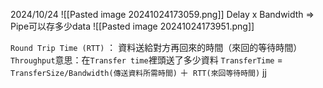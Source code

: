 2024/10/24
![[Pasted image 20241024173059.png]]
Delay x Bandwidth => Pipe可以存多少data
![[Pasted image 20241024173951.png]]

`Round Trip Time (RTT)` ： 資料送給對方再回來的時間（來回的等待時間）
`Throughput`意思：在`Transfer time`裡頭送了多少資料
`TransferTime` = `TransferSize/Bandwidth(傳送資料所需時間)` ＋` RTT(來回等待時間)`
jj














